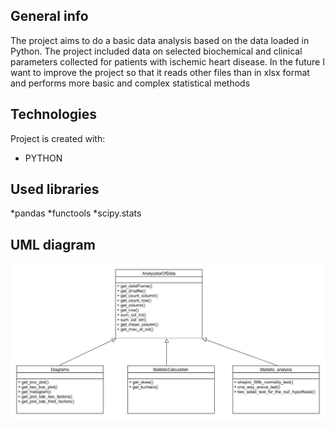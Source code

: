 ## General info
The project aims to do a basic data analysis based on the data loaded in Python. 
The project included data on selected biochemical and clinical parameters collected for patients with ischemic heart disease.
In the future I want to improve the project so that it reads other files than in xlsx format and performs more basic 
and complex statistical methods
	
## Technologies
Project is created with:
* PYTHON
## Used libraries
*pandas
*functools
*scipy.stats

## UML diagram
<img src="./Data_analyzis_uml.jpg" alt="UML diagram"/>